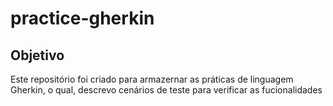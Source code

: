 # practice-gherkin

## Objetivo

<p> Este repositório foi criado para armazernar as práticas de linguagem Gherkin, o qual, descrevo cenários de teste para verificar as fucionalidades </p>
